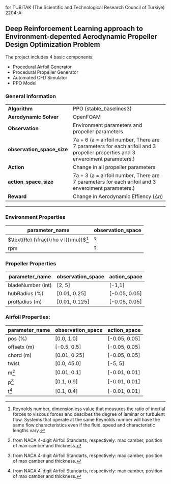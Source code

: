 for TUBITAK (The Scientific and Technological Research Council of Turkiye) 2204-A: 
## Deep Reinforcement Learning approach to Environment-depented Aerodynamic Propeller Design Optimization Problem

The project includes 4 basic components:
- Procedural Airfoil Generator
- Procedural Propeller Generator
- Automated CFD Simulator
- PPO Model

### General Information
|   |   |
|---|---|
|**Algorithm**              |   PPO (stable_baselines3) |
|**Aerodynamic Solver**     |   OpenFOAM|
|**Observation**				  | Environment parameters and propeller parameters|
|**observation_space_size** |   7a + 6 (a = airfoil number, There are 7 parameters for each arifoil and 3 propeller properties and 3 enveroiment parameters.)|
|**Action**			    | Change in all propeller parameters|
|**action_space_size**	  |   7a + 3 (a = airfoil number, There are 7 parameters for each arifoil and 3 enveroiment parameters.)|
|**Reward**                 |   Change in Aerodynamic Effiency ($\Delta \eta$)|

_____________________________________________________________
### Environment Properties
| parameter_name     | observation_space  |
|---|---|
| $\text{Re} (\frac{\rho v l}{\mu})$[^1]       | ?                  |
| $\text{rpm}$      | ?                  |

### Propeller Properties
| parameter_name     | observation_space  | action_space  |
|---|---|---|
| bladeNumber (int)  | [2, 5]             | [-1,1]        |
| hubRadius (%)      | [0.01, 0.25]       | [-0.05, 0.05] |
| proRadius (m)      | [0.01, 0.125]      | [-0.05, 0.05] |

### Airfoil Properties:
| parameter_name     | observation_space  | action_space  |
|---|---|---|
| pos (%)            | [0.0, 1.0]         | [-0.05, 0.05] |
| offsetx (m)        | [-0.5, 0.5]        | [-0.05, 0.05] |
| chord (m)          | [0.01, 0.25]       | [-0.05, 0.05] |
| twist              | [0.0, 45.0]        | [-5, 5]       |
| m[^2]                  | [0.01, 0.1]        | [-0.01, 0.01] |
| p[^2]                  | [0.1, 0.9]         | [-0.01, 0.01] |
| t[^2]                  | [0.1, 0.4]         | [-0.01, 0.01] |
[^1]: Reynolds number, dimensionless value that measures the ratio of inertial forces to viscous forces and descibes the degree of laminar or turbulent flow. Systems that operate at the same Reynolds number will have the same flow characteristics even if the fluid, speed and characteristic lengths vary.
[^2]: from NACA 4-digit Airfoil Standarts, respectively: max camber, position of max camber and thickness.
